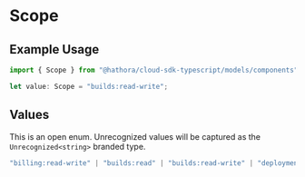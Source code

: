 # Scope

## Example Usage

```typescript
import { Scope } from "@hathora/cloud-sdk-typescript/models/components";

let value: Scope = "builds:read-write";
```

## Values

This is an open enum. Unrecognized values will be captured as the `Unrecognized<string>` branded type.

```typescript
"billing:read-write" | "builds:read" | "builds:read-write" | "deployments:read" | "deployments:read-write" | "applications:read" | "applications:read-write" | "processes:read" | "processes:read-write" | "fleets:read" | "fleets:read-write" | "orgs:read" | "orgs:read-write" | "tokens:read" | "tokens:read-write" | Unrecognized<string>
```